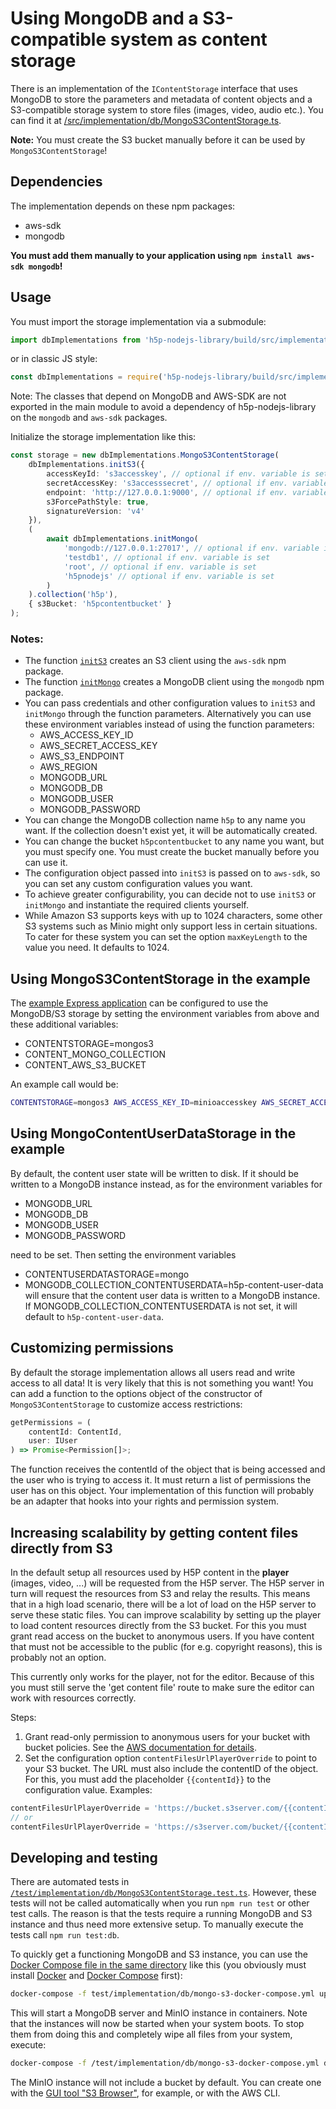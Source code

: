 # Using MongoDB and a S3-compatible system as content storage

There is an implementation of the `IContentStorage` interface that uses MongoDB
to store the parameters and metadata of content objects and a S3-compatible
storage system to store files (images, video, audio etc.). You can find it at
[/src/implementation/db/MongoS3ContentStorage.ts](/src/implementation/db/MongoS3ContentStorage.ts).

**Note:** You must create the S3 bucket manually before it can be used by
`MongoS3ContentStorage`!

## Dependencies

The implementation depends on these npm packages:

-   aws-sdk
-   mongodb

**You must add them manually to your application using `npm install aws-sdk mongodb`!**

## Usage

You must import the storage implementation via a submodule:

```ts
import dbImplementations from 'h5p-nodejs-library/build/src/implementation/db';
```

or in classic JS style:

```js
const dbImplementations = require('h5p-nodejs-library/build/src/implementation/db');
```

Note: The classes that depend on MongoDB and AWS-SDK are not exported in the
main module to avoid a dependency of h5p-nodejs-library on the `mongodb` and
`aws-sdk` packages.

Initialize the storage implementation like this:

```ts
const storage = new dbImplementations.MongoS3ContentStorage(
    dbImplementations.initS3({
        accessKeyId: 's3accesskey', // optional if env. variable is set
        secretAccessKey: 's3accesssecret', // optional if env. variable is set
        endpoint: 'http://127.0.0.1:9000', // optional if env. variable is set
        s3ForcePathStyle: true,
        signatureVersion: 'v4'
    }),
    (
        await dbImplementations.initMongo(
            'mongodb://127.0.0.1:27017', // optional if env. variable is set
            'testdb1', // optional if env. variable is set
            'root', // optional if env. variable is set
            'h5pnodejs' // optional if env. variable is set
        )
    ).collection('h5p'),
    { s3Bucket: 'h5pcontentbucket' }
);
```

### Notes:

-   The function [`initS3`](/src/implementation/db/initS3.ts) creates an S3
    client using the `aws-sdk` npm package.
-   The function [`initMongo`](/src/implementation/db/initMongo.ts) creates
    a MongoDB client using the `mongodb` npm package.
-   You can pass credentials and other configuration values to `initS3` and
    `initMongo` through the function parameters. Alternatively you can use these
    environment variables instead of using the function parameters:
    -   AWS_ACCESS_KEY_ID
    -   AWS_SECRET_ACCESS_KEY
    -   AWS_S3_ENDPOINT
    -   AWS_REGION
    -   MONGODB_URL
    -   MONGODB_DB
    -   MONGODB_USER
    -   MONGODB_PASSWORD
-   You can change the MongoDB collection name `h5p` to any name you want. If the
    collection doesn't exist yet, it will be automatically created.
-   You can change the bucket `h5pcontentbucket` to any name you want, but you
    must specify one. You must create the bucket manually before you can use it.
-   The configuration object passed into `initS3` is passed on to `aws-sdk`, so
    you can set any custom configuration values you want.
-   To achieve greater configurability, you can decide not to use `initS3` or
    `initMongo` and instantiate the required clients yourself.
-   While Amazon S3 supports keys with up to 1024 characters, some other S3
    systems such as Minio might only support less in certain situations. To
    cater for these system you can set the option `maxKeyLength` to the value
    you need. It defaults to 1024.

## Using MongoS3ContentStorage in the example

The [example Express application](/examples/express.ts) can be configured to
use the MongoDB/S3 storage by setting the environment variables from above and
these additional variables:

-   CONTENTSTORAGE=mongos3
-   CONTENT_MONGO_COLLECTION
-   CONTENT_AWS_S3_BUCKET

An example call would be:

```sh
CONTENTSTORAGE=mongos3 AWS_ACCESS_KEY_ID=minioaccesskey AWS_SECRET_ACCESS_KEY=miniosecret AWS_S3_ENDPOINT="http://127.0.0.1:9000" MONGODB_URL="mongodb://127.0.0.1:27017" MONGODB_DB=testdb1 MONGODB_USER=root MONGODB_PASSWORD=h5pnodejs CONTENT_AWS_S3_BUCKET=testbucket1 CONTENT_MONGO_COLLECTION=h5p npm start
```

## Using MongoContentUserDataStorage in the example

By default, the content user state will be written to disk. If it should be
written to a MongoDB instance instead, as for the environment variables for

-   MONGODB_URL
-   MONGODB_DB
-   MONGODB_USER
-   MONGODB_PASSWORD

need to be set. Then setting the environment variables
-   CONTENTUSERDATASTORAGE=mongo
-   MONGODB_COLLECTION_CONTENTUSERDATA=h5p-content-user-data
will ensure that the content user data is written to a MongoDB instance. If
MONGODB_COLLECTION_CONTENTUSERDATA is not set, it will default to `h5p-content-user-data`.

## Customizing permissions

By default the storage implementation allows all users read and write access to
all data! It is very likely that this is not something you want!
You can add a function to the options object of the constructor of
`MongoS3ContentStorage` to customize access restrictions:

```ts
getPermissions = (
    contentId: ContentId,
    user: IUser
) => Promise<Permission[]>;
```

The function receives the contentId of the object that is being accessed and the
user who is trying to access it. It must return a list of permissions the user
has on this object. Your implementation of this function will probably be an
adapter that hooks into your rights and permission system.

## Increasing scalability by getting content files directly from S3

In the default setup all resources used by H5P content in the **player** (images,
video, ...) will be requested from the H5P server. The H5P server in turn will
request the resources from S3 and relay the results. This means that in a high
load scenario, there will be a lot of load on the H5P server to serve these
static files. You can improve scalability by setting up the player to load
content resources directly from the S3 bucket. For this you must grant read
access on the bucket to anonymous users. If you have content that must not
be accessible to the public (for e.g. copyright reasons), this is probably not
an option.

This currently only works for the player, not for the editor. Because of this
you must still serve the 'get content file' route to make sure the editor can
work with resources correctly.

Steps:

1. Grant read-only permission to anonymous users for your bucket with bucket
   policies. See the [AWS documentation for details](https://docs.aws.amazon.com/AmazonS3/latest/dev/example-bucket-policies.html#example-bucket-policies-use-case-2).
2. Set the configuration option `contentFilesUrlPlayerOverride` to point to your
   S3 bucket. The URL must also include the contentID of the object. For this,
   you must add the placeholder `{{contentId}}` to the configuration value. Examples:

```ts
contentFilesUrlPlayerOverride = 'https://bucket.s3server.com/{{contentId}}';
// or
contentFilesUrlPlayerOverride = 'https://s3server.com/bucket/{{contentId}}';
```

## Developing and testing

There are automated tests in [`/test/implementation/db/MongoS3ContentStorage.test.ts`](/test/implementation/db/MongoS3ContentStorage.test.ts).
However, these tests will not be called automatically when you run `npm run test`
or other test calls. The reason is that the tests require a running MongoDB and S3
instance and thus need more extensive setup. To manually execute the tests
call `npm run test:db`.

To quickly get a functioning MongoDB and S3 instance, you can use the [Docker
Compose file in the same directory](/test/implementation/db/mongo-s3-docker-compose.yml)
like this (you obviously must install [Docker](https://docs.docker.com/engine/install/)
and [Docker Compose](https://docs.docker.com/compose/install/) first):

```sh
docker-compose -f test/implementation/db/mongo-s3-docker-compose.yml up -d
```

This will start a MongoDB server and MinIO instance in containers. Note that the
instances will now be started when your system boots. To stop them from doing
this and completely wipe all files from your system, execute:

```sh
docker-compose -f /test/implementation/db/mongo-s3-docker-compose.yml down -v
```

The MinIO instance will not include a bucket by default. You can create one
with the [GUI tool "S3 Browser"](https://s3browser.com/), for example, or
with the AWS CLI.
